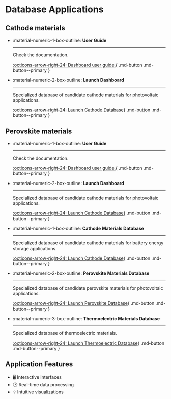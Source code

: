 # Database Applications

## Cathode materials

<div class="grid cards" markdown>

- :material-numeric-1-box-outline: __User Guide__

    ---

    Check the documentation.

    [:octicons-arrow-right-24: Dashboard user guide.](./cathodes/userguide.md){ .md-button .md-button--primary }

- :material-numeric-2-box-outline: __Launch Dashboard__

    ---

    Specialized database of candidate cathode materials for photovoltaic applications.

    [:octicons-arrow-right-24: Launch Cathode Database](./cathodes/dashboard.html){ .md-button .md-button--primary }


</div>

## Perovskite materials


<div class="grid cards" markdown>

- :material-numeric-1-box-outline: __User Guide__

    ---

    Check the documentation.

    [:octicons-arrow-right-24: Dashboard user guide.](./perovskites/userguide.md){ .md-button .md-button--primary }

- :material-numeric-2-box-outline: __Launch Dashboard__

    ---

    Specialized database of candidate cathode materials for photovoltaic applications.

    [:octicons-arrow-right-24: Launch Cathode Database](./perovskites/dashboard.html){ .md-button .md-button--primary }


</div>


<div class="grid cards" markdown>

- :material-numeric-1-box-outline: __Cathode Materials Database__

    ---

    Specialized database of candidate cathode materials for battery energy storage applications.

    [:octicons-arrow-right-24: Launch Cathode Database](./cathodes/dashboard.html){ .md-button .md-button--primary }

- :material-numeric-2-box-outline: __Perovskite Materials Database__

    ---

    Specialized database of candidate perovskite materials for photovoltaic applications.

    [:octicons-arrow-right-24: Launch Perovskite Database](./perovskite/dashboard.html){ .md-button .md-button--primary }

- :material-numeric-3-box-outline: __Thermoelectric Materials Database__

    ---

    Specialized database of thermoelectric materials.

    [:octicons-arrow-right-24: Launch Thermoelectric Database](./thermoelectrics/dashboard.html){ .md-button .md-button--primary }

</div>


## Application Features

- 🖥️ Interactive interfaces
- 🕑 Real-time data processing
- 💡 Intuitive visualizations
